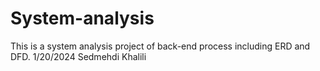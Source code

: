 # System-analysis
This is a system analysis project of back-end process including ERD and DFD.
1/20/2024 Sedmehdi Khalili